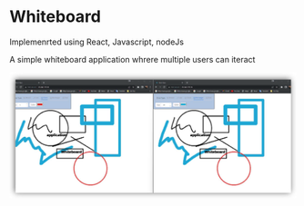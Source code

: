 # Whiteboard

Implemenrted using React, Javascript, nodeJs

A simple whiteboard application whrere multiple users can iteract

![whiteboard.png](assets/whiteboard.png)
